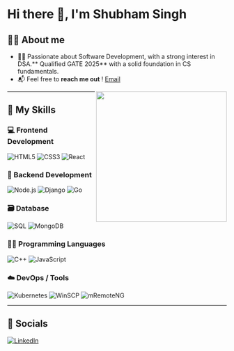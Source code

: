 # Hi there 👋, I'm Shubham Singh

## 🧑‍💻 About me

- 👨‍💻 Passionate about Software Development, with a strong interest in DSA.** Qualified GATE 2025** with a solid foundation in CS fundamentals.
- 📬 Feel free to **reach me out** ! [Email](mailto:iamshubhamsingh26@gmail.com)

<img align="right" src="https://cdn.dribbble.com/users/1059583/screenshots/4171367/coding-freak.gif" width="300"/>

---

## 🧠 My Skills

### 💻 Frontend Development  
![HTML5](https://img.shields.io/badge/HTML5-E34F26?logo=html5&logoColor=white&style=for-the-badge) 
![CSS3](https://img.shields.io/badge/CSS3-1572B6?logo=css3&logoColor=white&style=for-the-badge)
![React](https://img.shields.io/badge/React-20232A?logo=react&logoColor=61DAFB&style=for-the-badge)

### 🔧 Backend Development  
![Node.js](https://img.shields.io/badge/Node.js-339933?logo=node.js&logoColor=white&style=for-the-badge) 
![Django](https://img.shields.io/badge/Django-092E20?logo=django&logoColor=white&style=for-the-badge)
![Go](https://img.shields.io/badge/Go-00ADD8?logo=go&logoColor=white&style=for-the-badge)
 

### 🗃️ Database  
![SQL](https://img.shields.io/badge/SQL-4479A1?logo=mysql&logoColor=white&style=for-the-badge)
![MongoDB](https://img.shields.io/badge/MongoDB-47A248?logo=mongodb&logoColor=white&style=for-the-badge)


### 🧑‍💻 Programming Languages  
![C++](https://img.shields.io/badge/C++-00599C?logo=c%2B%2B&logoColor=white&style=for-the-badge)
![JavaScript](https://img.shields.io/badge/JavaScript-F7DF1E?logo=javascript&logoColor=black&style=for-the-badge)
 

### ☁️ DevOps / Tools
![Kubernetes](https://img.shields.io/badge/Kubernetes-326CE5?logo=kubernetes&logoColor=white&style=for-the-badge)
![WinSCP](https://img.shields.io/badge/WinSCP-008000?style=for-the-badge)
![mRemoteNG](https://img.shields.io/badge/mRemoteNG-2D2D2D?style=for-the-badge)


---

## 📱 Socials  
<!-- Add your links -->
[![LinkedIn](https://img.shields.io/badge/LinkedIn-0077B5?logo=linkedin&logoColor=white&style=for-the-badge)](https://www.linkedin.com/in/shubham-singh-96b4751b4/)

